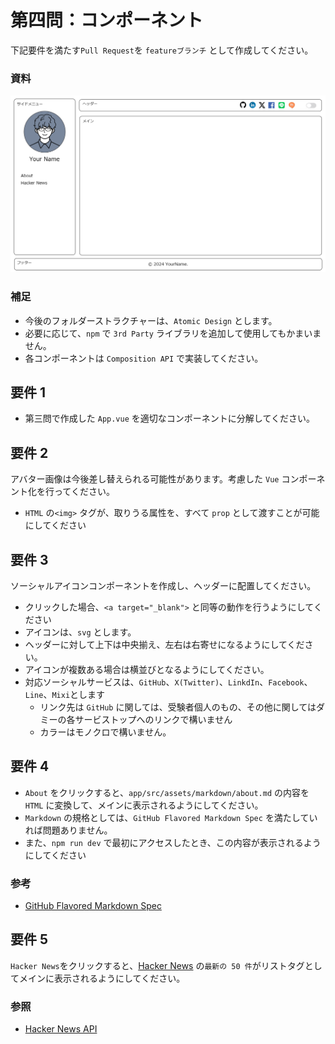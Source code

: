 # 第四問：コンポーネント

下記要件を満たす`Pull Request`を `featureブランチ` として作成してください。

### 資料

![サンプル](./images/example.png)

### 補足

- 今後のフォルダーストラクチャーは、`Atomic Design` とします。
- 必要に応じて、`npm` で `3rd Party` ライブラリを追加して使用してもかまいません。
- 各コンポーネントは `Composition API` で実装してください。

## 要件 1

- 第三問で作成した `App.vue` を適切なコンポーネントに分解してください。

## 要件 2

アバター画像は今後差し替えられる可能性があります。考慮した `Vue` コンポーネント化を行ってください。

- `HTML` の`<img>` タグが、取りうる属性を、すべて `prop` として渡すことが可能にしてください

## 要件 3

ソーシャルアイコンコンポーネントを作成し、ヘッダーに配置してください。

- クリックした場合、`<a target="_blank">` と同等の動作を行うようにしてください
- アイコンは、`svg` とします。
- ヘッダーに対して上下は中央揃え、左右は右寄せになるようにしてください。
- アイコンが複数ある場合は横並びとなるようにしてください。
- 対応ソーシャルサービスは、`GitHub`、`X(Twitter)`、`LinkdIn`、`Facebook`、`Line`、`Mixi`とします
  - リンク先は `GitHub` に関しては、受験者個人のもの、その他に関してはダミーの各サービストップへのリンクで構いません
  - カラーはモノクロで構いません。

## 要件 4

- `About` をクリックすると、`app/src/assets/markdown/about.md` の内容を `HTML` に変換して、メインに表示されるようにしてください。
- `Markdown` の規格としては、`GitHub Flavored Markdown Spec` を満たしていれば問題ありません。
- また、`npm run dev` で最初にアクセスしたとき、この内容が表示されるようにしてください

### 参考

- [GitHub Flavored Markdown Spec](https://github.github.com/gfm/)

## 要件 5

`Hacker News`をクリックすると、[Hacker News](https://news.ycombinator.com/) の`最新の 50 件`がリストタグとしてメインに表示されるようにしてください。

### 参照

- [Hacker News API](https://github.com/HackerNews/API)
